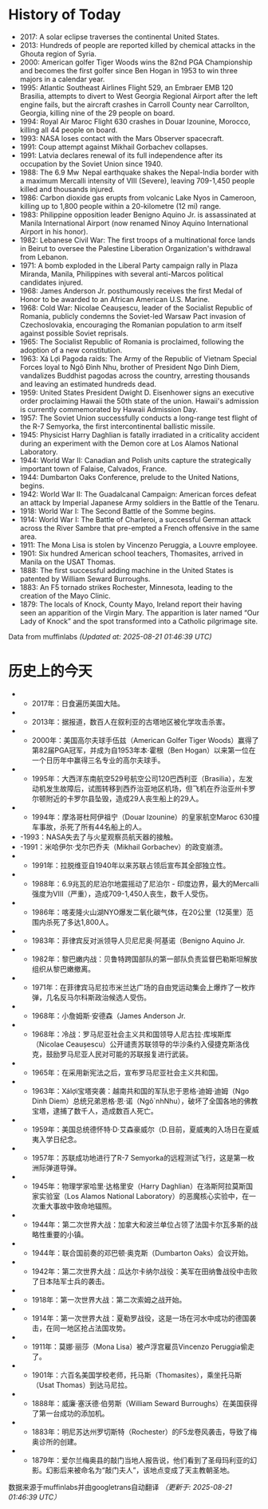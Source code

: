 # History of Today 

- 2017: A solar eclipse traverses the continental United States.
- 2013: Hundreds of people are reported killed by chemical attacks in the Ghouta region of Syria.
- 2000: American golfer Tiger Woods wins the 82nd PGA Championship and becomes the first golfer since Ben Hogan in 1953 to win three majors in a calendar year.
- 1995: Atlantic Southeast Airlines Flight 529, an Embraer EMB 120 Brasilia, attempts to divert to West Georgia Regional Airport after the left engine fails, but the aircraft crashes in Carroll County near Carrollton, Georgia, killing nine of the 29 people on board.
- 1994: Royal Air Maroc Flight 630 crashes in Douar Izounine, Morocco, killing all 44 people on board.
- 1993: NASA loses contact with the Mars Observer spacecraft.
- 1991: Coup attempt against Mikhail Gorbachev collapses.
- 1991: Latvia declares renewal of its full independence after its occupation by the Soviet Union since 1940.
- 1988: The 6.9 Mw  Nepal earthquake shakes the Nepal-India border with a maximum Mercalli intensity of VIII (Severe), leaving 709-1,450 people killed and thousands injured.
- 1986: Carbon dioxide gas erupts from volcanic Lake Nyos in Cameroon, killing up to 1,800 people within a 20-kilometre (12 mi) range.
- 1983: Philippine opposition leader Benigno Aquino Jr. is assassinated at Manila International Airport (now renamed Ninoy Aquino International Airport in his honor).
- 1982: Lebanese Civil War: The first troops of a multinational force lands in Beirut to oversee the Palestine Liberation Organization's withdrawal from Lebanon.
- 1971: A bomb exploded in the Liberal Party campaign rally in Plaza Miranda, Manila, Philippines with several anti-Marcos political candidates injured.
- 1968: James Anderson Jr. posthumously receives the first Medal of Honor to be awarded to an African American U.S. Marine.
- 1968: Cold War: Nicolae Ceaușescu, leader of the Socialist Republic of Romania, publicly condemns the Soviet-led Warsaw Pact invasion of Czechoslovakia, encouraging the Romanian population to arm itself against possible Soviet reprisals.
- 1965: The Socialist Republic of Romania is proclaimed, following the adoption of a new constitution.
- 1963: Xá Lợi Pagoda raids: The Army of the Republic of Vietnam Special Forces loyal to Ngô Đình Nhu, brother of President Ngo Dinh Diem, vandalizes Buddhist pagodas across the country, arresting thousands and leaving an estimated hundreds dead.
- 1959: United States President Dwight D. Eisenhower signs an executive order proclaiming Hawaii the 50th state of the union. Hawaii's admission is currently commemorated by Hawaii Admission Day.
- 1957: The Soviet Union successfully conducts a long-range test flight of the R-7 Semyorka, the first intercontinental ballistic missile.
- 1945: Physicist Harry Daghlian is fatally irradiated in a criticality accident during an experiment with the Demon core at Los Alamos National Laboratory.
- 1944: World War II: Canadian and Polish units capture the strategically important town of Falaise, Calvados, France.
- 1944: Dumbarton Oaks Conference, prelude to the United Nations, begins.
- 1942: World War II: The Guadalcanal Campaign: American forces defeat an attack by Imperial Japanese Army soldiers in the Battle of the Tenaru.
- 1918: World War I: The Second Battle of the Somme begins.
- 1914: World War I: The Battle of Charleroi, a successful German attack across the River Sambre that pre-empted a French offensive in the same area.
- 1911: The Mona Lisa is stolen by Vincenzo Peruggia, a Louvre employee.
- 1901: Six hundred American school teachers, Thomasites, arrived in Manila on the USAT Thomas.
- 1888: The first successful adding machine in the United States is patented by William Seward Burroughs.
- 1883: An F5 tornado strikes Rochester, Minnesota, leading to the creation of the Mayo Clinic.
- 1879: The locals of Knock, County Mayo, Ireland report their having seen an apparition of the Virgin Mary. The apparition is later named “Our Lady of Knock” and the spot transformed into a Catholic pilgrimage site.

Data from muffinlabs
*(Updated at: 2025-08-21 01:46:39 UTC)*

# 历史上的今天 

- -  2017年：日食遍历美国大陆。
- -  2013年：据报道，数百人在叙利亚的古塔地区被化学攻击杀害。
- -  2000年：美国高尔夫球手伍兹（American Golfer Tiger Woods）赢得了第82届PGA冠军，并成为自1953年本·霍根（Ben Hogan）以来第一位在一个日历年中赢得三名专业的高尔夫球手。
- -  1995年：大西洋东南航空529号航空公司120巴西利亚（Brasilia），左发动机发生故障后，试图转移到西乔治亚地区机场，但飞机在乔治亚州卡罗尔顿附近的卡罗尔县坠毁，造成29人丧生船上的29人。
- -  1994年：摩洛哥杜阿伊祖宁（Douar Izounine）的皇家航空Maroc 630撞车事故，杀死了所有44名船上的人。
- -1993：NASA失去了与火星观察员航天器的接触。
- -1991：米哈伊尔·戈尔巴乔夫（Mikhail Gorbachev）的政变崩溃。
- -  1991年：拉脱维亚自1940年以来苏联占领后宣布其全部独立性。
- -  1988年：6.9兆瓦的尼泊尔地震摇动了尼泊尔 - 印度边界，最大的Mercalli强度为VIII（严重），造成709-1,450人丧生，数千人受伤。
- -  1986年：喀麦隆火山湖NYO爆发二氧化碳气体，在20公里（12英里）范围内杀死了多达1,800人。
- -  1983年：菲律宾反对派领导人贝尼尼奥·阿基诺（Benigno Aquino Jr.
- -  1982年：黎巴嫩内战：贝鲁特跨国部队的第一部队负责监督巴勒斯坦解放组织从黎巴嫩撤离。
- -  1971年：在菲律宾马尼拉市米兰达广场的自由党运动集会上爆炸了一枚炸弹，几名反马尔科斯政治候选人受伤。
- -  1968年：小詹姆斯·安德森（James Anderson Jr.
- -  1968年：冷战：罗马尼亚社会主义共和国领导人尼古拉·库埃斯库（Nicolae Ceaușescu）公开谴责苏联领导的华沙条约入侵捷克斯洛伐克，鼓励罗马尼亚人民对可能的苏联报复进行武装。
- -  1965年：在采用新宪法之后，宣布罗马尼亚社会主义共和国。
- -  1963年：Xálợi宝塔突袭：越南共和国的军队忠于恩格·迪姆·迪姆（Ngo Dinh Diem）总统兄弟恩格·恩·诺（Ngô`nhNhu），破坏了全国各地的佛教宝塔，逮捕了数千人，造成数百人死亡。
- -  1959年：美国总统德怀特·D·艾森豪威尔（D.目前，夏威夷的入场日在夏威夷入学日纪念。
- -  1957年：苏联成功地进行了R-7 Semyorka的远程测试飞行，这是第一枚洲际弹道导弹。
- -  1945年：物理学家哈里·达格里安（Harry Daghlian）在洛斯阿拉莫斯国家实验室（Los Alamos National Laboratory）的恶魔核心实验中，在一次重大事故中致命地辐照。
- -  1944年：第二次世界大战：加拿大和波兰单位占领了法国卡尔瓦多斯的战略性重要的小镇。
- -  1944年：联合国前奏的邓巴顿·奥克斯（Dumbarton Oaks）会议开始。
- -  1942年：第二次世界大战：瓜达尔卡纳尔战役：美军在田纳鲁战役中击败了日本陆军士兵的袭击。
- -  1918年：第一次世界大战：第二次索姆之战开始。
- -  1914年：第一次世界大战：夏勒罗战役，这是一场在河水中成功的德国袭击，在同一地区抢占法国攻势。
- -  1911年：莫娜·丽莎（Mona Lisa）被卢浮宫雇员Vincenzo Peruggia偷走了。
- -  1901年：六百名美国学校老师，托马斯（Thomasites），乘坐托马斯（Usat Thomas）到达马尼拉。
- -  1888年：威廉·塞沃德·伯劳斯（William Seward Burroughs）在美国获得了第一台成功的添加机。
- -  1883年：明尼苏达州罗切斯特（Rochester）的F5龙卷风袭击，导致了梅奥诊所的创建。
- -  1879年：爱尔兰梅奥县的敲门当地人报告说，他们看到了圣母玛利亚的幻影。幻影后来被命名为“敲门夫人”，该地点变成了天主教朝圣地。

数据来源于muffinlabs并由googletrans自动翻译
*（更新于: 2025-08-21 01:46:39 UTC）*